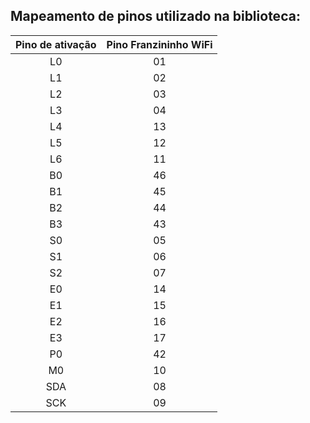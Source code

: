 ## Mapeamento de pinos utilizado na biblioteca:

| Pino de ativação | Pino Franzininho WiFi |
| :--------------: | :-------------------: |
|        L0        |          01           |
|        L1        |          02           |
|        L2        |          03           |
|        L3        |          04           |
|        L4        |          13           |
|        L5        |          12           |
|        L6        |          11           |
|        B0        |          46           |
|        B1        |          45           |
|        B2        |          44           |
|        B3        |          43           |
|        S0        |          05           |
|        S1        |          06           |
|        S2        |          07           |
|        E0        |          14           |
|        E1        |          15           |
|        E2        |          16           |
|        E3        |          17           |
|        P0        |          42           |
|        M0        |          10           |
|       SDA        |          08           |
|       SCK        |          09           |
